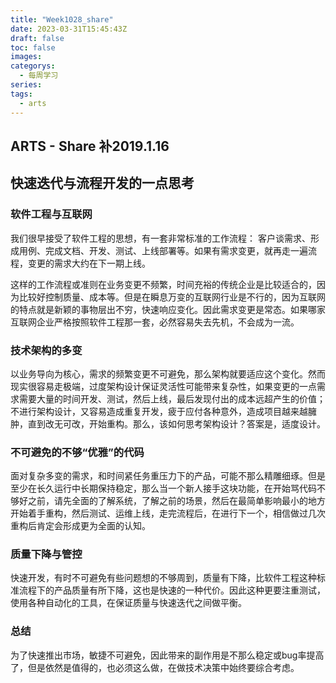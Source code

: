 ```yaml
---
title: "Week1028_share"
date: 2023-03-31T15:45:43Z
draft: false 
toc: false
images:
categorys:
  - 每周学习
series:
tags:
  - arts 
---
```


## ARTS - Share 补2019.1.16
## 快速迭代与流程开发的一点思考

### 软件工程与互联网
我们很早接受了软件工程的思想，有一套非常标准的工作流程： 客户谈需求、形成用例、完成文档、开发、测试、上线部署等。如果有需求变更，就再走一遍流程，变更的需求大约在下一期上线。

这样的工作流程或准则在业务变更不频繁，时间充裕的传统企业是比较适合的，因为比较好控制质量、成本等。但是在瞬息万变的互联网行业是不行的，因为互联网的特点就是新颖的事物层出不穷，快速响应变化。因此需求变更是常态。如果哪家互联网企业严格按照软件工程那一套，必然容易失去先机，不会成为一流。

### 技术架构的多变
以业务导向为核心，需求的频繁变更不可避免，那么架构就要适应这个变化。然而现实很容易走极端，过度架构设计保证灵活性可能带来复杂性，如果变更的一点需求需要大量的时间开发、测试，然后上线，最后发现付出的成本远超产生的价值；不进行架构设计，又容易造成重复开发，疲于应付各种意外，造成项目越来越臃肿，直到改无可改，开始重构。那么，该如何思考架构设计？答案是，适度设计。

### 不可避免的不够“优雅”的代码
面对复杂多变的需求，和时间紧任务重压力下的产品，可能不那么精雕细琢。但是至少在长久运行中长期保持稳定，那么当一个新人接手这块功能，在开始骂代码不够好之前，请先全面的了解系统，了解之前的场景，然后在最简单影响最小的地方开始着手重构，然后测试、运维上线，走完流程后，在进行下一个，相信做过几次重构后肯定会形成更为全面的认知。

### 质量下降与管控
快速开发，有时不可避免有些问题想的不够周到，质量有下降，比软件工程这种标准流程下的产品质量有所下降，这也是快速的一种代价。因此这种更要注重测试，使用各种自动化的工具，在保证质量与快速迭代之间做平衡。

### 总结
为了快速推出市场，敏捷不可避免，因此带来的副作用是不那么稳定或bug率提高了，但是依然是值得的，也必须这么做，在做技术决策中始终要综合考虑。
